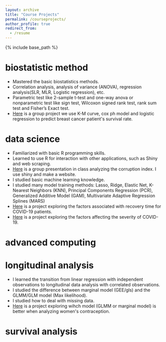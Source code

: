 ```yaml
---
layout: archive
title: "Course Projects"
permalink: /courseprojects/
author_profile: true
redirect_from:
  - /resume
---
```


{% include base_path %}

biostatistic method
======
* Mastered the basic biostatistics methods.
* Correlation analysis, analysis of variance (ANOVA), regression analysis(SLR, MLR, Logistic regression), etc.
* Parametric test like 2-sample t-test and one-way anova or nonparametric test like sign test, Wilcoxon signed rank test, rank sum test and Fisher’s Exact test.
* [Here](../files/bm_final_report-1.pdf) is a group project we use K-M curve, cox ph model and logistic regression to predict breast cancer patient's survival rate.

data science
======
* Familiarized with basic R programming skills.
* Learned to use R for interaction with other applications, such as Shiny and web scraping.
* [Here](https://kindlezhang.github.io/p8105_final_project/) is a group presentation in class analyzing the corruption index. I use shiny and make a website.
* I studied basic machine learning knowledge.
* I studied many model training methods: Lasso, Ridge, Elastic Net, K-Nearest Neighbors (KNN), Principal Components Regression (PCR), Generalized Additive Model (GAM), Multivariate Adaptive Regression Splines (MARS)
* [Here](../files/P8106_midterm_report.pdf) is a project exploring the factors associated with recovery time for COVID-19 patients.
* [Here](../files/ds2_final.pdf) is a project exploring the factors affecting the severity of COVID-19.


advanced computing
======



longitudinal analysis
======
* I learned the transition from linear regression with independent observations to longitudinal data analysis with correlated observations.
* I studied the difference between marginal model (GEE/gls) and the GLMM/GLM model (Max likelihood).
* I studied how to deal with missing data.
* [Here](../files/longi_final_project_qz2527.pdf) is a project exploring wihch model (GLMM or marginal model) is better when analyzing women's contraception.

survival analysis
======



